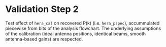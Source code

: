 # Validation Step 2

Test effect of `hera_cal` on recovered P(k) (i.e. `hera_pspec`), accummulated piecewise 
from bits of the analysis flowchart. The underlying assumptions of the calibration (ideal 
antenna positions, identical beams, smooth antenna-based gains) are respected.